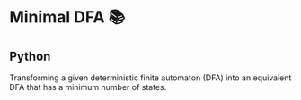 # Minimal DFA :books:

## Python

Transforming a given deterministic finite automaton (DFA) into an equivalent DFA that has a minimum number of states.
